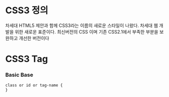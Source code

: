 # CSS3 정의

차세대 HTML5 제안과 함께 CSS3라는 이름의 새로운 스타일이 나왔다.
차세대 웹 개발을 위한 새로운 표준이다.
최신버전의 CSS 이며 기존 CSS2.1에서 부족한 부분을 보완하고 개선한 버전이다

# CSS3 Tag

### Basic Base

```css
class or id or tag-name {
}
```

